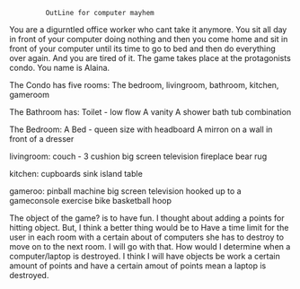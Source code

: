              OutLine for computer mayhem

You are a digurntled office worker who cant take it anymore. You sit all day in front of your computer
doing nothing and then you come home and sit in front of your computer until its time to go to bed and then
do everything over again. And you are tired of it. The game takes place at the protagonists condo. You
name is Alaina. 

The Condo has five rooms: The bedroom, livingroom, bathroom, kitchen, gameroom

The Bathroom has: 
Toilet - low flow
A vanity 
A shower bath tub combination

The Bedroom: 
A Bed - queen size with headboard
A mirron on a wall in front of a dresser

livingroom: 
couch - 3 cushion
big screen television
fireplace
bear rug

kitchen:
cupboards
sink
island
table

gameroo:
pinball machine
big screen television hooked up to a gameconsole
exercise bike
basketball hoop

The object of the game? is to have fun. I thought about adding a points for hitting object.
But, I think a better thing would be to Have a time limit for the user in each room with a certain
about of computers she has to destroy to move on to the next room. I will go with that. How
would I determine when a computer/laptop is destroyed. I think I will have objects be work a 
certain amount of points and have a certain amout of points mean a laptop is destroyed. 

